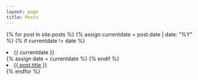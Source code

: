 ```yaml
---
layout: page
title: Posts
---
```

{% for post in site.posts %}
  {% assign currentdate = post.date | date: "%Y" %}
  {% if currentdate != date %}
    <li id="y{{currentdate}}">{{ currentdate }}</li>
    {% assign date = currentdate %} 
  {% endif %}
    <li><a href="{{ post.url }}">{{ post.title }}</a></li>
{% endfor %}
